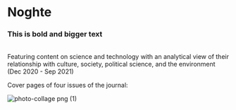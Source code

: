 # Noghte
### **This is bold and bigger text**  

<br>
Featuring content on science and technology with an analytical view of their relationship with culture, society, political science, and the environment
(Dec 2020 - Sep 2021)

Cover pages of four issues of the journal:

![photo-collage png (1)](https://github.com/user-attachments/assets/3a276eff-3f8e-4e2a-bc24-54dbf0876d72)
